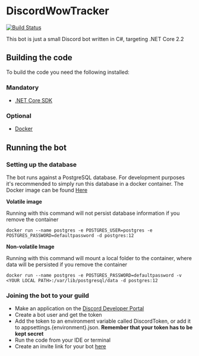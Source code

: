 # DiscordWowTracker

[![Build Status](https://dev.azure.com/Gatefail/GatefailBot/_apis/build/status/Gatefail.GatefailBot?branchName=master)](https://dev.azure.com/Gatefail/GatefailBot/_build/latest?definitionId=1&branchName=master)

This bot is just a small Discord bot written in C#, targeting .NET Core 2.2

## Building the code

To build the code you need the following installed:

### Mandatory
- [.NET Core SDK](https://dotnet.microsoft.com/download)

### Optional
- [Docker](https://www.docker.com/)

## Running the bot

### Setting up the database

The bot runs against a PostgreSQL database. For development purposes it's recommended to simply run this database in a docker container.
The Docker image can be found [Here](https://hub.docker.com/_/postgres)

**Volatile image**

Running with this command will not persist database information if you remove the container

`docker run --name postgres -e POSTGRES_USER=postgres -e POSTGRES_PASSWORD=defaultpassword -d postgres:12`

**Non-volatile Image**

Running with this command will mount a local folder to the container, where data will be persisted if you remove the container

`docker run --name postgres -e POSTGRES_PASSWORD=defaultpassword -v <YOUR LOCAL PATH>:/var/lib/postgresql/data -d postgres:12`

### Joining the bot to your guild

- Make an application on the [Discord Developer Portal](https://discordapp.com/developers/applications)
- Create a bot user and get the token
- Add the token to an environment variable called DiscordToken, or add it to appsettings.{environment}.json. **Remember that your token has to be kept secret**
- Run the code from your IDE or terminal
- Create an invite link for your bot [here](https://discordapi.com/permissions.html)


